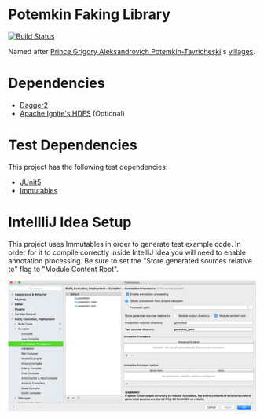 # Potemkin Faking Library

[![Build Status](https://travis-ci.org/folkengine/java-harshed.svg?branch=master)](https://travis-ci.org/folkengine/java-harshed)

Named after [Prince Grigory Aleksandrovich Potemkin-Tavricheski](https://en.wikipedia.org/wiki/Grigory_Potemkin)'s [villages](https://en.wikipedia.org/wiki/Potemkin_village).

# Dependencies

* [Dagger2](https://google.github.io/dagger/)
* [Apache Ignite's HDFS](https://ignite.apache.org/use-cases/hadoop/hdfs-cache) (Optional)

# Test Dependencies

This project has the following test dependencies:

* [JUnit5](http://junit.org/junit5/)
* [Immutables](https://immutables.github.io/)

# IntellliJ Idea Setup

This project uses Immutables in order to generate test example code. In order for it to compile correctly inside IntelliJ Idea 
you will need to enable annotation processing. Be sure to set the "Store generated sources relative to" flag to "Module Content Root".
 
![Annotation Processors Setting](docs/img/idea-immutables-config.png)
